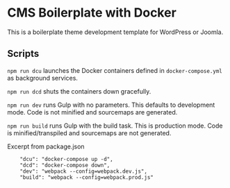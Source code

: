# CMS Boilerplate with Docker

This is a boilerplate theme development template for WordPress or Joomla.

## Scripts

`npm run dcu` launches the Docker containers defined in `docker-compose.yml` as background services.

`npm run dcd` shuts the containers down gracefully.

`npm run dev` runs Gulp with no parameters. This defaults to development mode. Code is not minified and sourcemaps are generated.

`npm run build` runs Gulp with the build task. This is production mode. Code is minified/transpiled and sourcemaps are not generated.

Excerpt from package.json

        "dcu": "docker-compose up -d",
        "dcd": "docker-compose down",
        "dev": "webpack --config=webpack.dev.js",
        "build": "webpack --config=webpack.prod.js"

